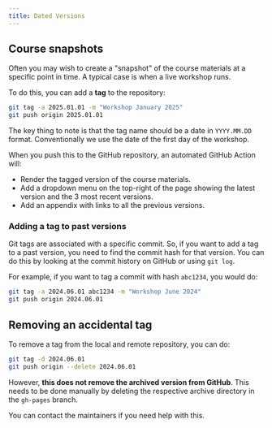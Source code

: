 ```yaml
---
title: Dated Versions
---
```


## Course snapshots

Often you may wish to create a "snapshot" of the course materials at a specific point in time. 
A typical case is when a live workshop runs. 

To do this, you can add a **tag** to the repository:

```bash
git tag -a 2025.01.01 -m "Workshop January 2025"
git push origin 2025.01.01
```

The key thing to note is that the tag name should be a date in `YYYY.MM.DD` format.
Conventionally we use the date of the first day of the workshop.

When you push this to the GitHub repository, an automated GitHub Action will:

- Render the tagged version of the course materials. 
- Add a dropdown menu on the top-right of the page showing the latest version and the 3 most recent versions.
- Add an appendix with links to all the previous versions.


### Adding a tag to past versions

Git tags are associated with a specific commit.
So, if you want to add a tag to a past version, you need to find the commit hash for that version.
You can do this by looking at the commit history on GitHub or using `git log`.

For example, if you want to tag a commit with hash `abc1234`, you would do:

```bash
git tag -a 2024.06.01 abc1234 -m "Workshop June 2024"
git push origin 2024.06.01
```

## Removing an accidental tag

To remove a tag from the local and remote repository, you can do:

```bash
git tag -d 2024.06.01
git push origin --delete 2024.06.01
```

However, **this does not remove the archived version from GitHub**. 
This needs to be done manually by deleting the respective archive directory in the `gh-pages` branch.

You can contact the maintainers if you need help with this.

